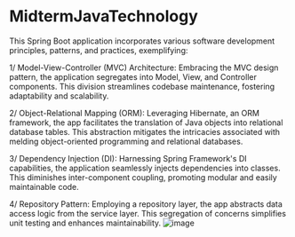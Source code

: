 # MidtermJavaTechnology
This Spring Boot application incorporates various software development principles, patterns, and practices, exemplifying:

1/ Model-View-Controller (MVC) Architecture: Embracing the MVC design pattern, the application segregates into Model, View, and Controller components. This division streamlines codebase maintenance, fostering adaptability and scalability.

2/ Object-Relational Mapping (ORM): Leveraging Hibernate, an ORM framework, the app facilitates the translation of Java objects into relational database tables. This abstraction mitigates the intricacies associated with melding object-oriented programming and relational databases.

3/ Dependency Injection (DI): Harnessing Spring Framework's DI capabilities, the application seamlessly injects dependencies into classes. This diminishes inter-component coupling, promoting modular and easily maintainable code.

4/ Repository Pattern: Employing a repository layer, the app abstracts data access logic from the service layer. This segregation of concerns simplifies unit testing and enhances maintainability.
![image](https://github.com/LTP6220/MidtermJavaTechnology/assets/116489939/2376c6a6-16da-49da-ab58-98befec89bf7)

